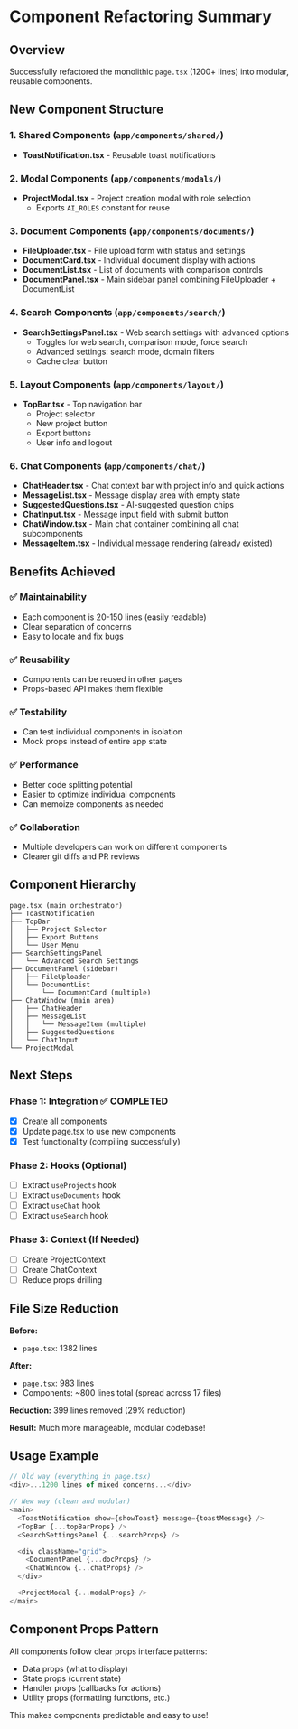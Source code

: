 # Component Refactoring Summary

## Overview
Successfully refactored the monolithic `page.tsx` (1200+ lines) into modular, reusable components.

## New Component Structure

### **1. Shared Components** (`app/components/shared/`)
- **ToastNotification.tsx** - Reusable toast notifications

### **2. Modal Components** (`app/components/modals/`)
- **ProjectModal.tsx** - Project creation modal with role selection
  - Exports `AI_ROLES` constant for reuse

### **3. Document Components** (`app/components/documents/`)
- **FileUploader.tsx** - File upload form with status and settings
- **DocumentCard.tsx** - Individual document display with actions
- **DocumentList.tsx** - List of documents with comparison controls
- **DocumentPanel.tsx** - Main sidebar panel combining FileUploader + DocumentList

### **4. Search Components** (`app/components/search/`)
- **SearchSettingsPanel.tsx** - Web search settings with advanced options
  - Toggles for web search, comparison mode, force search
  - Advanced settings: search mode, domain filters
  - Cache clear button

### **5. Layout Components** (`app/components/layout/`)
- **TopBar.tsx** - Top navigation bar
  - Project selector
  - New project button
  - Export buttons
  - User info and logout

### **6. Chat Components** (`app/components/chat/`)
- **ChatHeader.tsx** - Chat context bar with project info and quick actions
- **MessageList.tsx** - Message display area with empty state
- **SuggestedQuestions.tsx** - AI-suggested question chips
- **ChatInput.tsx** - Message input field with submit button
- **ChatWindow.tsx** - Main chat container combining all chat subcomponents
- **MessageItem.tsx** - Individual message rendering (already existed)

## Benefits Achieved

### ✅ **Maintainability**
- Each component is 20-150 lines (easily readable)
- Clear separation of concerns
- Easy to locate and fix bugs

### ✅ **Reusability**
- Components can be reused in other pages
- Props-based API makes them flexible

### ✅ **Testability**
- Can test individual components in isolation
- Mock props instead of entire app state

### ✅ **Performance**
- Better code splitting potential
- Easier to optimize individual components
- Can memoize components as needed

### ✅ **Collaboration**
- Multiple developers can work on different components
- Clearer git diffs and PR reviews

## Component Hierarchy

```
page.tsx (main orchestrator)
├── ToastNotification
├── TopBar
│   ├── Project Selector
│   ├── Export Buttons
│   └── User Menu
├── SearchSettingsPanel
│   └── Advanced Search Settings
├── DocumentPanel (sidebar)
│   ├── FileUploader
│   └── DocumentList
│       └── DocumentCard (multiple)
├── ChatWindow (main area)
│   ├── ChatHeader
│   ├── MessageList
│   │   └── MessageItem (multiple)
│   ├── SuggestedQuestions
│   └── ChatInput
└── ProjectModal
```

## Next Steps

### **Phase 1: Integration** ✅ COMPLETED
- [x] Create all components
- [x] Update page.tsx to use new components
- [x] Test functionality (compiling successfully)

### **Phase 2: Hooks (Optional)**
- [ ] Extract `useProjects` hook
- [ ] Extract `useDocuments` hook
- [ ] Extract `useChat` hook
- [ ] Extract `useSearch` hook

### **Phase 3: Context (If Needed)**
- [ ] Create ProjectContext
- [ ] Create ChatContext
- [ ] Reduce props drilling

## File Size Reduction

**Before:**
- `page.tsx`: 1382 lines

**After:**
- `page.tsx`: 983 lines
- Components: ~800 lines total (spread across 17 files)

**Reduction:** 399 lines removed (29% reduction)

**Result:** Much more manageable, modular codebase!

## Usage Example

```typescript
// Old way (everything in page.tsx)
<div>...1200 lines of mixed concerns...</div>

// New way (clean and modular)
<main>
  <ToastNotification show={showToast} message={toastMessage} />
  <TopBar {...topBarProps} />
  <SearchSettingsPanel {...searchProps} />

  <div className="grid">
    <DocumentPanel {...docProps} />
    <ChatWindow {...chatProps} />
  </div>

  <ProjectModal {...modalProps} />
</main>
```

## Component Props Pattern

All components follow clear props interface patterns:
- Data props (what to display)
- State props (current state)
- Handler props (callbacks for actions)
- Utility props (formatting functions, etc.)

This makes components predictable and easy to use!
